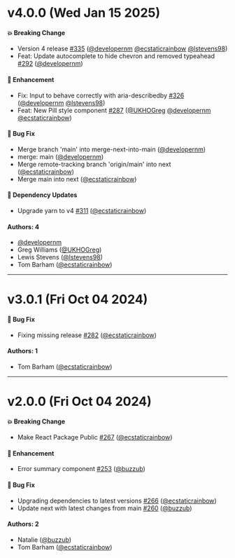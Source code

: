 # v4.0.0 (Wed Jan 15 2025)

#### 💥 Breaking Change

- Version 4 release [#335](https://github.com/UKHO/admiralty-design-system/pull/335) ([@developernm](https://github.com/developernm) [@ecstaticrainbow](https://github.com/ecstaticrainbow) [@lstevens98](https://github.com/lstevens98))
- Feat: Update autocomplete to hide chevron and removed typeahead [#292](https://github.com/UKHO/admiralty-design-system/pull/292) ([@developernm](https://github.com/developernm))

#### 🚀 Enhancement

- Fix: Input to behave correctly with aria-describedby [#326](https://github.com/UKHO/admiralty-design-system/pull/326) ([@developernm](https://github.com/developernm) [@lstevens98](https://github.com/lstevens98))
- Feat: New Pill style component [#287](https://github.com/UKHO/admiralty-design-system/pull/287) ([@UKHOGreg](https://github.com/UKHOGreg) [@developernm](https://github.com/developernm) [@ecstaticrainbow](https://github.com/ecstaticrainbow))

#### 🐛 Bug Fix

- Merge branch 'main' into merge-next-into-main ([@developernm](https://github.com/developernm))
- merge: main ([@developernm](https://github.com/developernm))
- Merge remote-tracking branch 'origin/main' into next ([@ecstaticrainbow](https://github.com/ecstaticrainbow))
- Merge main into next ([@ecstaticrainbow](https://github.com/ecstaticrainbow))

#### 🔩 Dependency Updates

- Upgrade yarn to v4 [#311](https://github.com/UKHO/admiralty-design-system/pull/311) ([@ecstaticrainbow](https://github.com/ecstaticrainbow))

#### Authors: 4

- [@developernm](https://github.com/developernm)
- Greg Williams ([@UKHOGreg](https://github.com/UKHOGreg))
- Lewis Stevens ([@lstevens98](https://github.com/lstevens98))
- Tom Barham ([@ecstaticrainbow](https://github.com/ecstaticrainbow))

---

# v3.0.1 (Fri Oct 04 2024)

#### 🐛 Bug Fix

- Fixing missing release [#282](https://github.com/UKHO/admiralty-design-system/pull/282) ([@ecstaticrainbow](https://github.com/ecstaticrainbow))

#### Authors: 1

- Tom Barham ([@ecstaticrainbow](https://github.com/ecstaticrainbow))

---

# v2.0.0 (Fri Oct 04 2024)

#### 💥 Breaking Change

- Make React Package Public [#267](https://github.com/UKHO/admiralty-design-system/pull/267) ([@ecstaticrainbow](https://github.com/ecstaticrainbow))

#### 🚀 Enhancement

- Error summary component [#253](https://github.com/UKHO/admiralty-design-system/pull/253) ([@buzzub](https://github.com/buzzub))

#### 🐛 Bug Fix

- Upgrading dependencies to latest versions [#266](https://github.com/UKHO/admiralty-design-system/pull/266) ([@ecstaticrainbow](https://github.com/ecstaticrainbow))
- Update next with latest changes from main [#260](https://github.com/UKHO/admiralty-design-system/pull/260) ([@buzzub](https://github.com/buzzub))

#### Authors: 2

- Natalie ([@buzzub](https://github.com/buzzub))
- Tom Barham ([@ecstaticrainbow](https://github.com/ecstaticrainbow))
